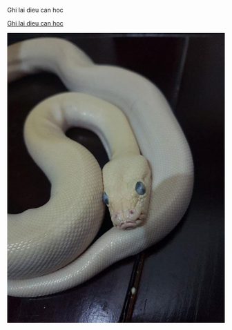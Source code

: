 


Ghi lai dieu can hoc 

[Ghi lai dieu can hoc ](https://www.w3schools.com/python/)

![Anh con tran ](tran.jpg)
